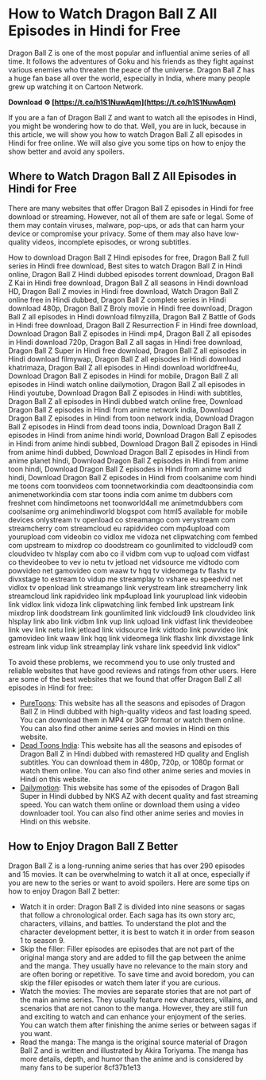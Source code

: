# How to Watch Dragon Ball Z All Episodes in Hindi for Free
 
Dragon Ball Z is one of the most popular and influential anime series of all time. It follows the adventures of Goku and his friends as they fight against various enemies who threaten the peace of the universe. Dragon Ball Z has a huge fan base all over the world, especially in India, where many people grew up watching it on Cartoon Network.
 
**Download ⚙ [https://t.co/h1S1NuwAqm](https://t.co/h1S1NuwAqm)**


 
If you are a fan of Dragon Ball Z and want to watch all the episodes in Hindi, you might be wondering how to do that. Well, you are in luck, because in this article, we will show you how to watch Dragon Ball Z all episodes in Hindi for free online. We will also give you some tips on how to enjoy the show better and avoid any spoilers.
 
## Where to Watch Dragon Ball Z All Episodes in Hindi for Free
 
There are many websites that offer Dragon Ball Z episodes in Hindi for free download or streaming. However, not all of them are safe or legal. Some of them may contain viruses, malware, pop-ups, or ads that can harm your device or compromise your privacy. Some of them may also have low-quality videos, incomplete episodes, or wrong subtitles.
 
How to download Dragon Ball Z Hindi episodes for free,  Dragon Ball Z full series in Hindi free download,  Best sites to watch Dragon Ball Z in Hindi online,  Dragon Ball Z Hindi dubbed episodes torrent download,  Dragon Ball Z Kai in Hindi free download,  Dragon Ball Z all seasons in Hindi download HD,  Dragon Ball Z movies in Hindi free download,  Watch Dragon Ball Z online free in Hindi dubbed,  Dragon Ball Z complete series in Hindi download 480p,  Dragon Ball Z Broly movie in Hindi free download,  Dragon Ball Z all episodes in Hindi download filmyzilla,  Dragon Ball Z Battle of Gods in Hindi free download,  Dragon Ball Z Resurrection F in Hindi free download,  Download Dragon Ball Z episodes in Hindi mp4,  Dragon Ball Z all episodes in Hindi download 720p,  Dragon Ball Z all sagas in Hindi free download,  Dragon Ball Z Super in Hindi free download,  Dragon Ball Z all episodes in Hindi download filmywap,  Dragon Ball Z all episodes in Hindi download khatrimaza,  Dragon Ball Z all episodes in Hindi download worldfree4u,  Download Dragon Ball Z episodes in Hindi for mobile,  Dragon Ball Z all episodes in Hindi watch online dailymotion,  Dragon Ball Z all episodes in Hindi youtube,  Download Dragon Ball Z episodes in Hindi with subtitles,  Dragon Ball Z all episodes in Hindi dubbed watch online free,  Download Dragon Ball Z episodes in Hindi from anime network india,  Download Dragon Ball Z episodes in Hindi from toon network india,  Download Dragon Ball Z episodes in Hindi from dead toons india,  Download Dragon Ball Z episodes in Hindi from anime hindi world,  Download Dragon Ball Z episodes in Hindi from anime hindi subbed,  Download Dragon Ball Z episodes in Hindi from anime hindi dubbed,  Download Dragon Ball Z episodes in Hindi from anime planet hindi,  Download Dragon Ball Z episodes in Hindi from anime toon hindi,  Download Dragon Ball Z episodes in Hindi from anime world hindi,  Download Dragon Ball Z episodes in Hindi from coolsanime com hindi me toons com toonvideos com toonnetworkindia com deadtoonsindia com animenetworkindia com star toons india com anime tm dubbers com freshnet com hindimetoons net toonworld4all me animetmdubbers com coolsanime org animehindiworld blogspot com html5 available for mobile devices onlystream tv openload co streamango com verystream com streamcherry com streamcloud eu rapidvideo com mp4upload com yourupload com videobin co vidlox me vidoza net clipwatching com fembed com upstream to mixdrop co doodstream co gounlimited to vidcloud9 com cloudvideo tv hlsplay com abo co il vidbm com vup to uqload com vidfast co thevideobee to vev io netu tv jetload net vidsource me vidtodo com powvideo net gamovideo com waaw tv hqq tv videomega tv flashx tv divxstage to estream to vidup me streamplay to vshare eu speedvid net vidlox tv openload link streamango link verystream link streamcherry link streamcloud link rapidvideo link mp4upload link yourupload link videobin link vidlox link vidoza link clipwatching link fembed link upstream link mixdrop link doodstream link gounlimited link vidcloud9 link cloudvideo link hlsplay link abo link vidbm link vup link uqload link vidfast link thevideobee link vev link netu link jetload link vidsource link vidtodo link powvideo link gamovideo link waaw link hqq link videomega link flashx link divxstage link estream link vidup link streamplay link vshare link speedvid link vidlox"
 
To avoid these problems, we recommend you to use only trusted and reliable websites that have good reviews and ratings from other users. Here are some of the best websites that we found that offer Dragon Ball Z all episodes in Hindi for free:
 
- [PureToons](https://puretoons.cc/dragon-ball-z-hindi-episodes/): This website has all the seasons and episodes of Dragon Ball Z in Hindi dubbed with high-quality videos and fast loading speed. You can download them in MP4 or 3GP format or watch them online. You can also find other anime series and movies in Hindi on this website.
- [Dead Toons India](https://www.deadtoons.co/dragon-ball-z-all-seasons-episodes-hindi-dubbed-download-dti1/): This website has all the seasons and episodes of Dragon Ball Z in Hindi dubbed with remastered HD quality and English subtitles. You can download them in 480p, 720p, or 1080p format or watch them online. You can also find other anime series and movies in Hindi on this website.
- [Dailymotion](https://www.dailymotion.com/playlist/x7lg0c): This website has some of the episodes of Dragon Ball Super in Hindi dubbed by NKS AZ with decent quality and fast streaming speed. You can watch them online or download them using a video downloader tool. You can also find other anime series and movies in Hindi on this website.

## How to Enjoy Dragon Ball Z Better
 
Dragon Ball Z is a long-running anime series that has over 290 episodes and 15 movies. It can be overwhelming to watch it all at once, especially if you are new to the series or want to avoid spoilers. Here are some tips on how to enjoy Dragon Ball Z better:

- Watch it in order: Dragon Ball Z is divided into nine seasons or sagas that follow a chronological order. Each saga has its own story arc, characters, villains, and battles. To understand the plot and the character development better, it is best to watch it in order from season 1 to season 9.
- Skip the filler: Filler episodes are episodes that are not part of the original manga story and are added to fill the gap between the anime and the manga. They usually have no relevance to the main story and are often boring or repetitive. To save time and avoid boredom, you can skip the filler episodes or watch them later if you are curious.
- Watch the movies: The movies are separate stories that are not part of the main anime series. They usually feature new characters, villains, and scenarios that are not canon to the manga. However, they are still fun and exciting to watch and can enhance your enjoyment of the series. You can watch them after finishing the anime series or between sagas if you want.
- Read the manga: The manga is the original source material of Dragon Ball Z and is written and illustrated by Akira Toriyama. The manga has more details, depth, and humor than the anime and is considered by many fans to be superior 8cf37b1e13


